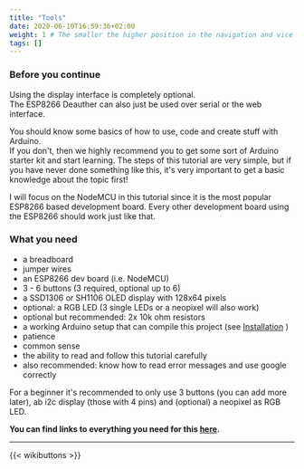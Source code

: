 ```yaml
---
title: "Tools"
date: 2020-06-10T16:59:36+02:00
weight: 1 # The smaller the higher position in the navigation and vice versa
tags: []
---
```


### Before you continue
Using the display interface is completely optional.  
The ESP8266 Deauther can also just be used over serial or the web interface.  

You should know some basics of how to use, code and create stuff with Arduino.  
If you don't, then we highly recommend you to get some sort of Arduino starter kit and start learning. The steps of this tutorial are very simple, but if you have never done something like this, it's very important to get a basic knowledge about the topic first!  

I will focus on the NodeMCU in this tutorial since it is the most popular ESP8266 based development board. Every other development board using the ESP8266 should work just like that.  

### What you need
- a breadboard
- jumper wires
- an ESP8266 dev board (i.e. NodeMCU)
- 3 - 6 buttons (3 required, optional up to 6)
- a SSD1306 or SH1106 OLED display with 128x64 pixels
- optional: a RGB LED (3 single LEDs or a neopixel will also work)
- optional but recommended: 2x 10k ohm resistors
- a working Arduino setup that can compile this project (see [Installation](https://github.com/spacehuhn/esp8266_deauther/wiki/Installation) )
- patience
- common sense
- the ability to read and follow this tutorial carefully
- also recommended: know how to read error messages and use google correctly

For a beginner it's recommended to only use 3 buttons (you can add more later), ab i2c display (those with 4 pins) and (optional) a neopixel as RGB LED.  

**You can find links to everything you need for this [here](https://github.com/PwnKitteh/InsanelyCheapElectronics#deauther-20).**

---

{{< wikibuttons >}}
